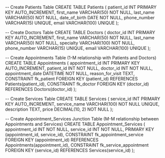 -- Create Patients Table
CREATE TABLE Patients (
    patient_id INT PRIMARY KEY AUTO_INCREMENT,
    first_name VARCHAR(50) NOT NULL,
    last_name VARCHAR(50) NOT NULL,
    date_of_birth DATE NOT NULL,
    phone_number VARCHAR(15) UNIQUE,
    email VARCHAR(100) UNIQUE
);

-- Create Doctors Table
CREATE TABLE Doctors (
    doctor_id INT PRIMARY KEY AUTO_INCREMENT,
    first_name VARCHAR(50) NOT NULL,
    last_name VARCHAR(50) NOT NULL,
    specialty VARCHAR(100) NOT NULL,
    phone_number VARCHAR(15) UNIQUE,
    email VARCHAR(100) UNIQUE
);

-- Create Appointments Table (1-M relationship with Patients and Doctors)
CREATE TABLE Appointments (
    appointment_id INT PRIMARY KEY AUTO_INCREMENT,
    patient_id INT NOT NULL,
    doctor_id INT NOT NULL,
    appointment_date DATETIME NOT NULL,
    reason_for_visit TEXT,
    CONSTRAINT fk_patient
        FOREIGN KEY (patient_id)
        REFERENCES Patients(patient_id),
    CONSTRAINT fk_doctor
        FOREIGN KEY (doctor_id)
        REFERENCES Doctors(doctor_id)
);

-- Create Services Table
CREATE TABLE Services (
    service_id INT PRIMARY KEY AUTO_INCREMENT,
    service_name VARCHAR(100) NOT NULL UNIQUE,
    description TEXT,
    price DECIMAL(10, 2) NOT NULL
);

-- Create Appointment_Services Junction Table (M-M relationship between Appointments and Services)
CREATE TABLE Appointment_Services (
    appointment_id INT NOT NULL,
    service_id INT NOT NULL,
    PRIMARY KEY (appointment_id, service_id),
    CONSTRAINT fk_appointment_service
        FOREIGN KEY (appointment_id)
        REFERENCES Appointments(appointment_id),
    CONSTRAINT fk_service_appointment
        FOREIGN KEY (service_id)
        REFERENCES Services(service_id)
);
